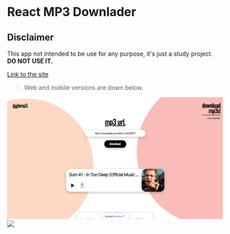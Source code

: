 # React MP3 Downlader

## Disclaimer
This app not intended to be use for any purpose, it's just a study project.
**DO NOT USE IT.**

[Link to the site](https://jigglemp3.vercel.app)

> Web and mobile versions are down below.
> 
![plot](./media_gif.png)
![](https://raw.githubusercontent.com/emirhanozk/MP3-Downloader/MP3_Downloader/media_image.gif)

